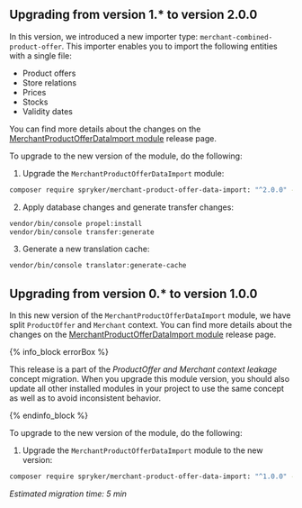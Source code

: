 ## Upgrading from version 1.* to version 2.0.0

In this version, we introduced a new importer type: `merchant-combined-product-offer`. This importer enables you to import the following entities with a single file:
- Product offers  
- Store relations  
- Prices  
- Stocks  
- Validity dates


You can find more details about the changes on the [MerchantProductOfferDataImport module](https://github.com/spryker/merchant-product-offer-data-import/releases/tag/2.0.0) release page.

To upgrade to the new version of the module, do the following:

1. Upgrade the `MerchantProductOfferDataImport` module:

```bash
composer require spryker/merchant-product-offer-data-import: "^2.0.0" --update-with-dependencies
```

2. Apply database changes and generate transfer changes:

```bash
vendor/bin/console propel:install
vendor/bin/console transfer:generate
```

3. Generate a new translation cache:

```bash
vendor/bin/console translator:generate-cache
```

## Upgrading from version 0.* to version 1.0.0

In this new version of the `MerchantProductOfferDataImport` module, we have split `ProductOffer` and `Merchant` context. You can find more details about the changes on the [MerchantProductOfferDataImport module](https://github.com/spryker/merchant-product-offer-data-import/releases) release page.

{% info_block errorBox %}

This release is a part of the *ProductOffer and Merchant context leakage* concept migration. When you upgrade this module version, you should also update all other installed modules in your project to use the same concept as well as to avoid inconsistent behavior.

{% endinfo_block %}

To upgrade to the new version of the module, do the following:

1. Upgrade the `MerchantProductOfferDataImport` module to the new version:

```bash
composer require spryker/merchant-product-offer-data-import: "^1.0.0" --update-with-dependencies
```

*Estimated migration time: 5 min*

